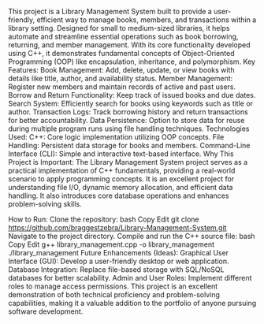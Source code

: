 This project is a Library Management System built to provide a user-friendly, efficient way to manage books, members, and transactions within a library setting. Designed for small to medium-sized libraries, it helps automate and streamline essential operations such as book borrowing, returning, and member management. With its core functionality developed using C++, it demonstrates fundamental concepts of Object-Oriented Programming (OOP) like encapsulation, inheritance, and polymorphism.
Key Features:
Book Management: Add, delete, update, or view books with details like title, author, and availability status.
Member Management: Register new members and maintain records of active and past users.
Borrow and Return Functionality: Keep track of issued books and due dates.
Search System: Efficiently search for books using keywords such as title or author.
Transaction Logs: Track borrowing history and return transactions for better accountability.
Data Persistence: Option to store data for reuse during multiple program runs using file handling techniques.
Technologies Used:
C++: Core logic implementation utilizing OOP concepts.
File Handling: Persistent data storage for books and members.
Command-Line Interface (CLI): Simple and interactive text-based interface.
Why This Project is Important:
The Library Management System project serves as a practical implementation of C++ fundamentals, providing a real-world scenario to apply programming concepts. It is an excellent project for understanding file I/O, dynamic memory allocation, and efficient data handling. It also introduces core database operations and enhances problem-solving skills.

How to Run:
Clone the repository:
bash
Copy
Edit
git clone https://github.com/braggestzebra/Library-Management-System.git
Navigate to the project directory.
Compile and run the C++ source file:
bash
Copy
Edit
g++ library_management.cpp -o library_management
./library_management
Future Enhancements (Ideas):
Graphical User Interface (GUI): Develop a user-friendly desktop or web application.
Database Integration: Replace file-based storage with SQL/NoSQL databases for better scalability.
Admin and User Roles: Implement different roles to manage access permissions.
This project is an excellent demonstration of both technical proficiency and problem-solving capabilities, making it a valuable addition to the portfolio of anyone pursuing software development.
